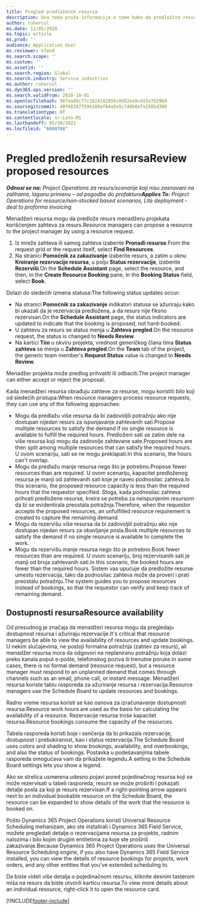 ```yaml
---
title: Pregled predloženih resursa
description: Ova tema pruža informacije o tome kako da predložite resurse za projekte.
author: ruhercul
ms.date: 11/05/2020
ms.topic: article
ms.prod: ''
audience: Application User
ms.reviewer: kfend
ms.search.scope: ''
ms.custom: ''
ms.assetid: ''
ms.search.region: Global
ms.search.industry: Service industries
ms.author: ruhercul
ms.dyn365.ops.version: ''
ms.search.validFrom: 2020-10-01
ms.openlocfilehash: 987ea08c77c1824182856c0d52ee0cd15e7029b9
ms.sourcegitcommit: 40f68387f594180af64a5e5c748b6efa188bd300
ms.translationtype: HT
ms.contentlocale: sr-Latn-RS
ms.lasthandoff: 05/10/2021
ms.locfileid: "6000768"
---
```

# <a name="review-proposed-resources"></a><span data-ttu-id="b6c73-103">Pregled predloženih resursa</span><span class="sxs-lookup"><span data-stu-id="b6c73-103">Review proposed resources</span></span>

<span data-ttu-id="b6c73-104">_**Odnosi se na:** Project Operations za resurs/scenarije koji nisu zasnovani na zalihama, laganu primenu – od pogodbe do profakture_</span><span class="sxs-lookup"><span data-stu-id="b6c73-104">_**Applies To:** Project Operations for resource/non-stocked based scenarios, Lite deployment - deal to proforma invoicing_</span></span>

<span data-ttu-id="b6c73-105">Menadžeri resursa mogu da predlože resurs menadžeru projekata korišćenjem zahteva za resurs.</span><span class="sxs-lookup"><span data-stu-id="b6c73-105">Resource managers can propose a resource to the project manager by using a resource request.</span></span>

1. <span data-ttu-id="b6c73-106">Iz mreže zahteva ili samog zahteva izaberite **Pronađi resurse**.</span><span class="sxs-lookup"><span data-stu-id="b6c73-106">From the request grid or the request itself, select **Find Resources**.</span></span>
2. <span data-ttu-id="b6c73-107">Na stranici **Pomoćnik za zakazivanje** izaberite resurs, a zatim u oknu **Kreiranje rezervacije resursa**, u polju **Status rezervacije**, izaberite **Rezerviši**.</span><span class="sxs-lookup"><span data-stu-id="b6c73-107">On the **Schedule Assistant** page, select the resource, and then, in the **Create Resource Booking** pane, in the **Booking Status** field, select **Book**.</span></span>

<span data-ttu-id="b6c73-108">Dolazi do sledećih izmena statusa:</span><span class="sxs-lookup"><span data-stu-id="b6c73-108">The following status updates occur:</span></span>

- <span data-ttu-id="b6c73-109">Na stranici **Pomoćnik za zakazivanje** indikatori statusa se ažuriraju kako bi ukazali da je rezervacija predložena, a da resurs nije fiksno rezervisan.</span><span class="sxs-lookup"><span data-stu-id="b6c73-109">On the **Schedule Assistant** page, the status indicators are updated to indicate that the booking is proposed, not hard-booked.</span></span>
- <span data-ttu-id="b6c73-110">U zahtevu za resurs se status menja u **Zahteva pregled**.</span><span class="sxs-lookup"><span data-stu-id="b6c73-110">On the resource request, the status is changed to **Needs Review**.</span></span>
- <span data-ttu-id="b6c73-111">Na kartici **Tim** u okviru projekta, vrednost generičkog člana tima **Status zahteva** se menja u **Zahteva pregled**.</span><span class="sxs-lookup"><span data-stu-id="b6c73-111">On the **Team** tab of the project, the generic team member's **Request Status** value is changed to **Needs Review**.</span></span>

<span data-ttu-id="b6c73-112">Menadžer projekta može predlog prihvatiti ili odbaciti.</span><span class="sxs-lookup"><span data-stu-id="b6c73-112">The project manager can either accept or reject the proposal.</span></span>

<span data-ttu-id="b6c73-113">Kada menadžeri resursa obrađuju zahteve za resurse, mogu koristiti bilo koji od sledećih pristupa:</span><span class="sxs-lookup"><span data-stu-id="b6c73-113">When resource managers process resource requests, they can use any of the following approaches:</span></span>

- <span data-ttu-id="b6c73-114">Mogu da predlažu više resursa da bi zadovoljili potražnju ako nije dostupan nijedan resurs za ispunjavanje zahtevanih sati.</span><span class="sxs-lookup"><span data-stu-id="b6c73-114">Propose multiple resources to satisfy the demand if no single resource is available to fulfill the required hours.</span></span> <span data-ttu-id="b6c73-115">Predloženi sati se zatim dele na više resursa koji mogu da zadovolje zahtevane sate.</span><span class="sxs-lookup"><span data-stu-id="b6c73-115">Proposed hours are then split among multiple resources that can satisfy the required hours.</span></span> <span data-ttu-id="b6c73-116">U ovom scenariju, sati se ne mogu preklapati.</span><span class="sxs-lookup"><span data-stu-id="b6c73-116">In this scenario, the hours can't overlap.</span></span>
- <span data-ttu-id="b6c73-117">Mogu da predlažu manje resursa nego što je potrebno.</span><span class="sxs-lookup"><span data-stu-id="b6c73-117">Propose fewer resources than are required.</span></span> <span data-ttu-id="b6c73-118">U ovom scenariju, kapacitet predloženog resursa je manji od zahtevanih sati koje je naveo podnosilac zahteva.</span><span class="sxs-lookup"><span data-stu-id="b6c73-118">In this scenario, the proposed resource capacity is less than the required hours that the requestor specified.</span></span> <span data-ttu-id="b6c73-119">Stoga, kada podnosilac zahteva prihvati predložene resurse, kreira se potreba za neispunjenim resursom da bi se evidentirala preostala potražnja.</span><span class="sxs-lookup"><span data-stu-id="b6c73-119">Therefore, when the requestor accepts the proposed resources, an unfulfilled resource requirement is created to capture the remaining demand.</span></span>
- <span data-ttu-id="b6c73-120">Mogu da rezervišu više resursa da bi zadovoljili potražnju ako nije dostupan nijedan resurs za obavljanje posla.</span><span class="sxs-lookup"><span data-stu-id="b6c73-120">Book multiple resources to satisfy the demand if no single resource is available to complete the work.</span></span>
- <span data-ttu-id="b6c73-121">Mogu da rezervišu manje resursa nego što je potrebno.</span><span class="sxs-lookup"><span data-stu-id="b6c73-121">Book fewer resources than are required.</span></span> <span data-ttu-id="b6c73-122">U ovom scenariju, broj rezervisanih sati je manji od broja zahtevanih sati.</span><span class="sxs-lookup"><span data-stu-id="b6c73-122">In this scenario, the booked hours are fewer than the required hours.</span></span> <span data-ttu-id="b6c73-123">Sistem vas upućuje da predložite resurse umesto rezervacija, tako da podnosilac zahteva može da proveri i prati preostalu potražnju.</span><span class="sxs-lookup"><span data-stu-id="b6c73-123">The system guides you to propose resources instead of bookings, so that the requestor can verify and keep track of remaining demand.</span></span>

## <a name="resource-availability"></a><span data-ttu-id="b6c73-124">Dostupnosti resursa</span><span class="sxs-lookup"><span data-stu-id="b6c73-124">Resource availability</span></span>

<span data-ttu-id="b6c73-125">Od presudnog je značaja da menadžeri resursa mogu da pregledaju dostupnost resursa i ažuriraju rezervacije.</span><span class="sxs-lookup"><span data-stu-id="b6c73-125">It's critical that resource managers be able to view the availability of resources and update bookings.</span></span> <span data-ttu-id="b6c73-126">U nekim slučajevima, ne postoji formalna potražnja (zahtev za resurs), ali menadžer resursa mora da odgovori na neplaniranu potražnju koja dolazi preko kanala poput e-pošte, telefonskog poziva ili trenutne poruke.</span><span class="sxs-lookup"><span data-stu-id="b6c73-126">In some cases, there is no formal demand (resource request), but a resource manager must respond to an unplanned demand that comes through channels such as an email, phone call, or instant message.</span></span> <span data-ttu-id="b6c73-127">Menadžeri resursa koriste tablu rasporeda za ažuriranje resursa i rezervacija.</span><span class="sxs-lookup"><span data-stu-id="b6c73-127">Resource managers use the Schedule Board to update resources and bookings.</span></span>

<span data-ttu-id="b6c73-128">Radno vreme resursa koristi se kao osnova za izračunavanje dostupnosti resursa.</span><span class="sxs-lookup"><span data-stu-id="b6c73-128">Resource work hours are used as the basis for calculating the availability of a resource.</span></span> <span data-ttu-id="b6c73-129">Rezervacije resursa troše kapacitet resursa.</span><span class="sxs-lookup"><span data-stu-id="b6c73-129">Resource bookings consume the capacity of the resources.</span></span>

<span data-ttu-id="b6c73-130">Tabela rasporeda koristi boje i senčenja da bi prikazala rezervacije, dostupnost i prebukiranost, kao i status rezervacija.</span><span class="sxs-lookup"><span data-stu-id="b6c73-130">The Schedule Board uses colors and shading to show bookings, availability, and overbookings, and also the status of bookings.</span></span> <span data-ttu-id="b6c73-131">Postavka u podešavanjima tabele rasporeda omogućava vam da prikažete legendu.</span><span class="sxs-lookup"><span data-stu-id="b6c73-131">A setting in the Schedule Board settings lets you show a legend.</span></span>

<span data-ttu-id="b6c73-132">Ako se strelica usmerena udesno pojavi pored pojedinačnog resursa koji se može rezervisati u tabeli rasporeda, resurs se može proširiti i pokazati detalje posla za koji je resurs rezervisan.</span><span class="sxs-lookup"><span data-stu-id="b6c73-132">If a right-pointing arrow appears next to an individual bookable resource on the Schedule Board, the resource can be expanded to show details of the work that the resource is booked on.</span></span>

<span data-ttu-id="b6c73-133">Pošto Dynamics 365 Project Operations koristi Universal Resource Scheduling mehanizam, ako ste instalirali i Dynamics 365 Field Service, možete pregledati detalje o rezervacijama resursa za projekte, radnim nalozima i bilo kojim drugim entitetima za koje ste proširili zakazivanje.</span><span class="sxs-lookup"><span data-stu-id="b6c73-133">Because Dynamics 365 Project Operations uses the Universal Resource Scheduling engine, if you also have Dynamics 365 Field Service installed, you can view the details of resource bookings for projects, work orders, and any other entities that you've extended scheduling to.</span></span>

<span data-ttu-id="b6c73-134">Da biste videli više detalja o pojedinačnom resursu, kliknite desnim tasterom miša na resurs da biste otvorili karticu resursa.</span><span class="sxs-lookup"><span data-stu-id="b6c73-134">To view more details about an individual resource, right-click it to open the resource card.</span></span>



[!INCLUDE[footer-include](../includes/footer-banner.md)]
